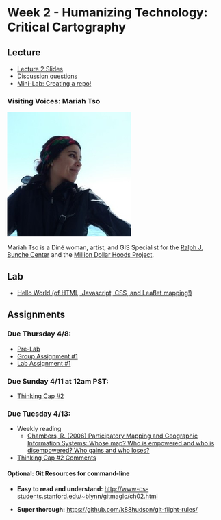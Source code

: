 # Week 2 - Humanizing Technology: Critical Cartography

## Lecture
- [Lecture 2 Slides](./Materials/AA191_S_W2_Lecture_2.pdf)
- [Discussion questions](https://docs.google.com/document/d/10nwVUy8EigpqCpTYV1ZZI86MuBjHWnAHLWkuYlnaBAo/edit?usp=sharing
)
- [Mini-Lab: Creating a repo!](../Guides/git_creating.md)

### Visiting Voices: Mariah Tso
![.\Materials/media/mariahtso.jpg](./Materials/media/mariahtso.jpg)

Mariah Tso is a Diné woman, artist, and GIS Specialist for the [Ralph J. Bunche Center](https://bunchecenter.ucla.edu/) and the [Million Dollar Hoods Project](https://milliondollarhoods.pre.ss.ucla.edu/). 

<!-- - Lecture 2 Recording -->

## Lab
- [Hello World (of HTML, Javascript, CSS, and Leaflet mapping!)](./Lab/readme.md)
<!-- - Lab Slides -->

## Assignments
### Due Thursday 4/8:
- [Pre-Lab](./Materials/pre-lab.md)
- [Group Assignment #1](../Week_1/3_group_project.md)
- [Lab Assignment #1](https://github.com/albertkun/21S-ASIAAM-191A-Assignments/tree/main/Week_01)

### Due Sunday 4/11 at 12am PST:
- [Thinking Cap #2](https://github.com/albertkun/21S-ASIAAM-191A/discussions/47)


### Due Tuesday 4/13:
- Weekly reading
  - [Chambers, R. (2006) Participatory Mapping and Geographic Information Systems: Whose map? Who is empowered and who is disempowered? Who gains and who loses?](https://onlinelibrary.wiley.com/doi/epdf/10.1002/j.1681-4835.2006.tb00163.x)
- [Thinking Cap #2 Comments ](https://github.com/albertkun/21S-ASIAAM-191A/discussions/categories/week-2)

#### Optional: Git Resources for command-line

- **Easy to read and understand:**
http://www-cs-students.stanford.edu/~blynn/gitmagic/ch02.html

- **Super thorough:**
https://github.com/k88hudson/git-flight-rules/
